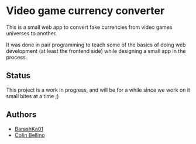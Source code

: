 # Video game currency converter

This is a small web app to convert fake currencies from video games universes to another.

It was done in pair programming to teach some of the basics of doing web development (at least the frontend side) while designing a small app in the process.

## Status

This project is a work in progress, and will be for a while since we work on it small bites at a time ;)

## Authors

- [BarashKa01](https://github.com/BarashKa01)
- [Colin Bellino](https://github.com/colinbellino)
